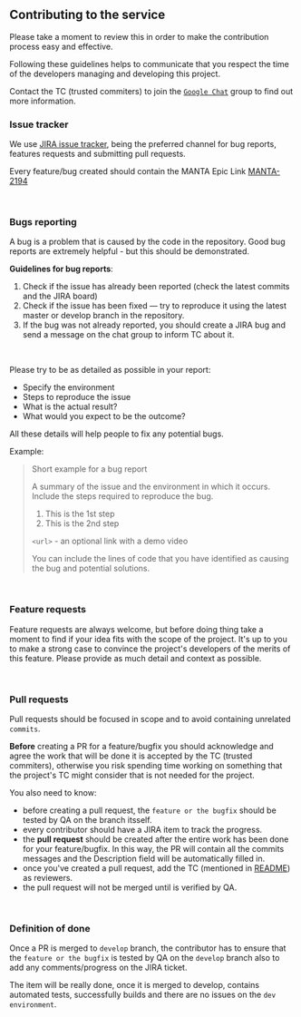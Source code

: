 ﻿
## Contributing to the service

Please take a moment to review this in order to make the contribution process easy and effective.

Following these guidelines helps to communicate that you respect the time of the developers managing and developing this project. 

Contact the TC (trusted commiters) to join the [```Google Chat```](https://chat.google.com/u/1/room/AAAA5cd_TB0) group to find out more information.

### Issue tracker
We use [JIRA issue tracker](
https://jira.trimble.tools/secure/RapidBoard.jspa?projectKey=HON&rapidView=3367&view=planning), being the preferred channel for bug reports, features requests and submitting pull requests.

Every feature/bug created should contain the MANTA Epic Link [MANTA-2194](https://jira.trimble.tools/browse/MANTA-2194)

<br>

### Bugs reporting

A bug is a problem that is caused by the code in the repository. Good bug reports are extremely helpful - but this should be demonstrated.

**Guidelines for bug reports**:
1. Check if the issue has already been reported (check the latest commits and the JIRA board)
2. Check if the issue has been fixed — try to reproduce it using the latest master or develop branch in the repository.
3. If the bug was not already reported, you should create a JIRA bug and send a message on the chat group to inform TC about it.

<br>


Please try to be as detailed as possible in your report:
- Specify the environment
- Steps to reproduce the issue 
- What is the actual result?
- What would you expect to be the outcome? 

All these details will help people to fix any potential bugs.

Example:

> Short example for a bug report
>
> A summary of the issue and the environment in which it occurs. Include the steps required to reproduce the bug.
>
> 1. This is the 1st step
> 2. This is the 2nd step
>
> `<url>` - an optional link with a demo video
>
> You can  include the lines of code that you have identified as causing the bug and potential solutions.

<br>

### Feature requests
Feature requests are always welcome, but before doing thing take a moment to find if your idea fits with the scope of the project. 
It's up to you to make a strong case to convince the project's developers of the merits of this feature. 
Please provide as much detail and context as possible.

<br>

### Pull requests

Pull requests should be focused in scope and to avoid containing unrelated ```commits```.

**Before** creating a PR for a feature/bugfix you should acknowledge and agree the work that will be done it is accepted by the TC (trusted commiters), otherwise you risk spending time working on something that the project's TC  might consider that is not needed for the project.

You also need to know: 
- before creating a pull request, the ```feature or the bugfix``` should be tested by QA on the branch itsself.
- every contributor should have a JIRA item to track the progress.
- the **pull request** should be created after the entire work has been done for your feature/bugfix. In this way, the PR will contain all the commits messages and the Description field will be automatically filled in.
- once you've created a pull request, add the TC (mentioned in [README](README.MD)) as reviewers.
- the pull request will not be merged until is verified by QA.
<br>

### Definition of done
Once a PR is merged to ```develop``` branch, the contributor has to ensure that the ```feature or the bugfix``` is tested by QA on the  ```develop``` branch also to add any comments/progress on the JIRA ticket.
<br>

The item will be really done, once it is merged to develop, contains automated tests, successfully builds and there are no issues on the ```dev environment```.




